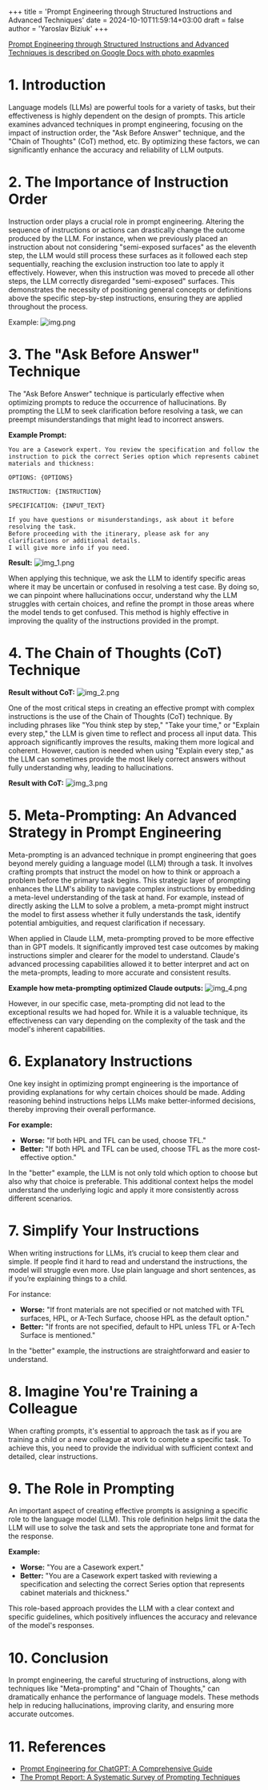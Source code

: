 +++
title = 'Prompt Engineering through Structured Instructions and Advanced Techniques'
date = 2024-10-10T11:59:14+03:00
draft = false
author = 'Yaroslav Biziuk'
+++

[Prompt Engineering through Structured Instructions and Advanced Techniques is described on Google Docs with photo exapmles](https://docs.google.com/document/d/10pz3nPghcG3tyN9RuzrNerfcbeP59kq1YJRXjBApTQY/edit)

# 1. Introduction
Language models (LLMs) are powerful tools for a variety of tasks, but their effectiveness is highly dependent on the design of prompts. This article examines advanced techniques in prompt engineering, focusing on the impact of instruction order, the "Ask Before Answer" technique, and the "Chain of Thoughts" (CoT) method, etc. By optimizing these factors, we can significantly enhance the accuracy and reliability of LLM outputs.

# 2. The Importance of Instruction Order
Instruction order plays a crucial role in prompt engineering. Altering the sequence of instructions or actions can drastically change the outcome produced by the LLM. For instance, when we previously placed an instruction about not considering "semi-exposed surfaces" as the eleventh step, the LLM would still process these surfaces as it followed each step sequentially, reaching the exclusion instruction too late to apply it effectively. However, when this instruction was moved to precede all other steps, the LLM correctly disregarded "semi-exposed" surfaces. This demonstrates the necessity of positioning general concepts or definitions above the specific step-by-step instructions, ensuring they are applied throughout the process.

Example:
![img.png](img.png)

# 3. The "Ask Before Answer" Technique
The "Ask Before Answer" technique is particularly effective when optimizing prompts to reduce the occurrence of hallucinations. By prompting the LLM to seek clarification before resolving a task, we can preempt misunderstandings that might lead to incorrect answers.

**Example Prompt:**

```
You are a Casework expert. You review the specification and follow the instruction to pick the correct Series option which represents cabinet materials and thickness:

OPTIONS: {OPTIONS} 

INSTRUCTION: {INSTRUCTION}

SPECIFICATION: {INPUT_TEXT}

If you have questions or misunderstandings, ask about it before resolving the task. 
Before proceeding with the itinerary, please ask for any clarifications or additional details. 
I will give more info if you need.
```
**Result:**
![img_1.png](img_1.png)

When applying this technique, we ask the LLM to identify specific areas where it may be uncertain or confused in resolving a test case. By doing so, we can pinpoint where hallucinations occur, understand why the LLM struggles with certain choices, and refine the prompt in those areas where the model tends to get confused. This method is highly effective in improving the quality of the instructions provided in the prompt.

# 4. The Chain of Thoughts (CoT) Technique

**Result without CoT:**
![img_2.png](img_2.png)

One of the most critical steps in creating an effective prompt with complex instructions is the use of the Chain of Thoughts (CoT) technique. By including phrases like "You think step by step," "Take your time," or "Explain every step," the LLM is given time to reflect and process all input data. This approach significantly improves the results, making them more logical and coherent. However, caution is needed when using "Explain every step," as the LLM can sometimes provide the most likely correct answers without fully understanding why, leading to hallucinations.

**Result with CoT:**
![img_3.png](img_3.png)

# 5. Meta-Prompting: An Advanced Strategy in Prompt Engineering
Meta-prompting is an advanced technique in prompt engineering that goes beyond merely guiding a language model (LLM) through a task. It involves crafting prompts that instruct the model on how to think or approach a problem before the primary task begins. This strategic layer of prompting enhances the LLM's ability to navigate complex instructions by embedding a meta-level understanding of the task at hand. For example, instead of directly asking the LLM to solve a problem, a meta-prompt might instruct the model to first assess whether it fully understands the task, identify potential ambiguities, and request clarification if necessary.

When applied in Claude LLM, meta-prompting proved to be more effective than in GPT models. It significantly improved test case outcomes by making instructions simpler and clearer for the model to understand. Claude's advanced processing capabilities allowed it to better interpret and act on the meta-prompts, leading to more accurate and consistent results.

**Example how meta-prompting optimized Claude outputs:**
![img_4.png](https://ibb.co/YkcwBwS)

However, in our specific case, meta-prompting did not lead to the exceptional results we had hoped for. While it is a valuable technique, its effectiveness can vary depending on the complexity of the task and the model's inherent capabilities.

# 6. Explanatory Instructions
One key insight in optimizing prompt engineering is the importance of providing explanations for why certain choices should be made. Adding reasoning behind instructions helps LLMs make better-informed decisions, thereby improving their overall performance.

**For example:**

- **Worse:** "If both HPL and TFL can be used, choose TFL."
- **Better:** "If both HPL and TFL can be used, choose TFL as the more cost-effective option."

In the "better" example, the LLM is not only told which option to choose but also why that choice is preferable. This additional context helps the model understand the underlying logic and apply it more consistently across different scenarios.

# 7. Simplify Your Instructions
When writing instructions for LLMs, it’s crucial to keep them clear and simple. If people find it hard to read and understand the instructions, the model will struggle even more. Use plain language and short sentences, as if you’re explaining things to a child.

For instance:

- **Worse:** "If front materials are not specified or not matched with TFL surfaces, HPL, or A-Tech Surface, choose HPL as the default option."
- **Better:** "If fronts are not specified, default to HPL unless TFL or A-Tech Surface is mentioned."

In the "better" example, the instructions are straightforward and easier to understand.

# 8. Imagine You're Training a Colleague
When crafting prompts, it's essential to approach the task as if you are training a child or a new colleague at work to complete a specific task. To achieve this, you need to provide the individual with sufficient context and detailed, clear instructions.

# 9. The Role in Prompting
An important aspect of creating effective prompts is assigning a specific role to the language model (LLM). This role definition helps limit the data the LLM will use to solve the task and sets the appropriate tone and format for the response.

**Example:**

- **Worse:** "You are a Casework expert."
- **Better:** "You are a Casework expert tasked with reviewing a specification and selecting the correct Series option that represents cabinet materials and thickness."

This role-based approach provides the LLM with a clear context and specific guidelines, which positively influences the accuracy and relevance of the model's responses.

# 10. Conclusion
In prompt engineering, the careful structuring of instructions, along with techniques like "Meta-prompting" and "Chain of Thoughts," can dramatically enhance the performance of language models. These methods help in reducing hallucinations, improving clarity, and ensuring more accurate outcomes.

# 11. References
- [Prompt Engineering for ChatGPT: A Comprehensive Guide](https://medium.com/@seyibello31/prompt-engineering-for-chatgpt-a-comprehensive-guide-6650cdf0a047)
- [The Prompt Report: A Systematic Survey of Prompting Techniques](https://arxiv.org/pdf/2406.06608)
